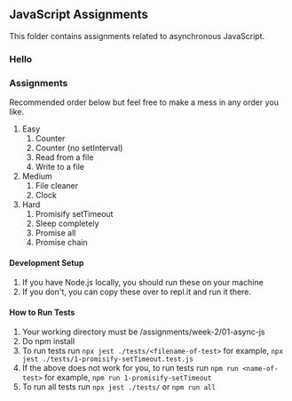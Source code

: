 ## JavaScript Assignments

This folder contains assignments related to asynchronous JavaScript.

### Hello

### Assignments

Recommended order below but feel free to make a mess in any order you like.

1. Easy
   1. Counter
   2. Counter (no setInterval)
   3. Read from a file
   4. Write to a file
2. Medium
   1. File cleaner
   2. Clock
3. Hard
   1. Promisify setTimeout
   2. Sleep completely
   3. Promise all
   4. Promise chain

#### Development Setup

1. If you have Node.js locally, you should run these on your machine
2. If you don't, you can copy these over to repl.it and run it there.

#### How to Run Tests

1. Your working directory must be /assignments/week-2/01-async-js
2. Do npm install
3. To run tests run `npx jest ./tests/<filename-of-test>`
   for example, `npx jest ./tests/1-promisify-setTimeout.test.js`
4. If the above does not work for you, to run tests run `npm run <name-of-test>`
   for example, `npm run 1-promisify-setTimeout`
5. To run all tests run `npx jest ./tests/` or `npm run all`
